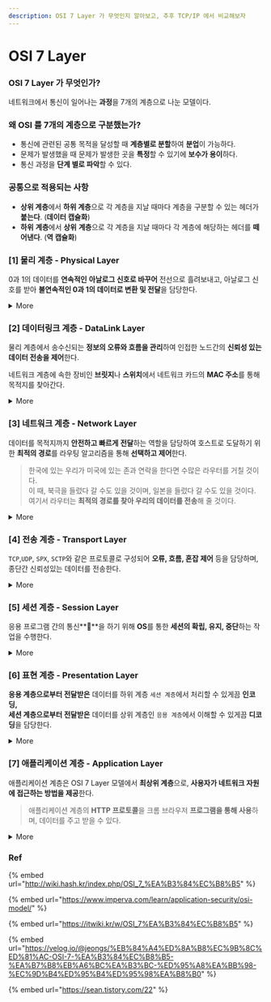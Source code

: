 ```yaml
---
description: OSI 7 Layer 가 무엇인지 알아보고, 추후 TCP/IP 에서 비교해보자
---
```


# OSI 7 Layer

### OSI 7 Layer 가 무엇인가?

네트워크에서 통신이 일어나는 **과정**을 7개의 계층으로 나눈 모델이다.

### 왜 OSI 를 7개의 계층으로 구분했는가?

* 통신에 관련된 공통 목적을 달성할 때 **계층별로 분할**하여 **분업**이 가능하다.
* 문제가 발생했을 때 문제가 발생한 곳을 **특정**할 수 있기에 **보수가 용이**하다.
* 통신 과정을 **단계 별로 파악**할 수 있다.

### 공통으로 적용되는 사항

* **상위 계층**에서 **하위 계층**으로 각 계층을 지날 때마다 계층을 구분할 수 있는 헤더가 **붙는다**. (**데이터 캡슐화**)
* **하위** **계층**에서 **상위** **계층**으로 각 계층을 지날 때마다 각 계층에 해당하는 헤더를 **떼어낸다**. (**역 캡슐화**)

### \[1] 물리 계층 - Physical Layer

0과 1의 데이터를 **연속적인** **아날로그 신호로 바꾸어** 전선으로 흘려보내고, 아날로그 신호를 받아 **불연속적인 0과 1의 데이터로 변환 및 전달**을 담당한다.

<details>

<summary>More</summary>

물리 계층에선 **데이터의** **전달만을 담당**할 뿐 데이터의 오류 체크, 데이터의 상태 등 **데이터의 내부엔 관심**이 없다.

* 통신 케이블로 데이터를 전송
* 주소 개념이 없으며 물리적으로 연결된 노드간에 신호를 주고 받는다.
* 데이터 전달만을 담당하고, 내부에 관심이 없음 (오류가 있는지, 데이터가 뭔지 모름)
* 물리 계층 장비 : 케이블, 허브, 리피터
* 단위 : 비트(Bits)

</details>

### \[2] 데이터링크 계층 - DataLink Layer

물리 계층에서 송수신되는 **정보의 오류와 흐름을 관리**하여 인접한 노드간의 **신뢰성 있는 데이터 전송을 제어**한다.

네트워크 계층에 속한 장비인 **브릿지**나 **스위치**에서 네트워크 카드의 **MAC 주소**를 통해 목적지를 찾아간다.

<details>

<summary>More</summary>

1. **회선 제어**
2. **흐름  제어**
3. **오류 제어**

* `Bits`가 제대로 전달되었는지 **아날로그적 검출**하는 기능을 담당하며, 손실되었으면 **재전송 요청**한다.
* 데이터 링크 계층 장비 : 브릿지, 스위치
* 단위 : 프레임(Frame)

</details>

### \[3] 네트워크 계층 - Network Layer

데이터를 목적지까지 **안전하고 빠르게** **전달**하는 역할을 담당하여 호스트로 도달하기 위한 **최적의 경로**를 라우팅 알고리즘을 통해 **선택하고 제어**한다.

> 한국에 있는 우리가 미국에 있는 존과 연락을 한다면 수많은 라우터를 거칠 것이다.\
> 이 때, 북극을 들렀다 갈 수도 있을 것이며, 일본을 들렀다 갈 수도 있을 것이다. 여기서 라우터는 **최적의 경로를 찾아 우리의 데이터를 전송**해 줄 것이다.

<details>

<summary>More</summary>

1. **라우팅**
2. **흐름 제어**
3. **세그멘테이션**
4. **오류제어**
5. **인터네트워킹**

* 네트워크 계층은 일반적으로 **IP 주소**를 이용하여 라우터의 **라우팅 테이블**을 통해 길을 찾는다.\
  더불어 여러 **라우팅 알고리즘**을 통해 라우팅 테이블을 갱신하며 최적의 경로를 찾는다.
* **전송 계층**이 요구하는 서비스 품질을 제공하기 위한 **기능적, 절차적 수단을 제공**한다.
* 네트워크 계층 장비 : 라우터, L3 스위치
* 단위 : 패킷(Packet)

</details>

### \[4] 전송 계층 - Transport Layer

`TCP`,`UDP`, `SPX`, `SCTP`와 같은 프로토콜로 구성되어 **오류, 흐름, 혼잡 제어** 등을 담당하며, 종단간 신뢰성있는 데이터를 전송한다.

<details>

<summary>More</summary>

* 프로세스의 `Port`를 사용하여 최종 도착지인 프로세스까지 데이터를 전달한다.
* `Packet`이 잘 도착했는지 **디지털적 검출**하는 기능을 담당하며, 전송되지 않은 패킷이 있다면 **재전송을 요구**한다.
* **패킷 에러체크를** 하며 전송되어온 패킷을 합쳐 원래의 메시지로 복원한다.
* 전송 계층에서 데이터의 검증을 통해 **무결성을 보장**하므로 **상위 계층에선 데이터의 무결성을 확인할 필요가 없기에** 부담이 덜하다.
* 하드웨어단이 아닌 운영체제의 **커널**에 **소프트웨어적으로 구현**되어있다.
* 단위 : 세그먼트(Segment)

</details>

### \[5] 세션 계층 - Session Layer

응용 프로그램 간의 통신****을 하기 위해 **OS**를 통한 **세션의 확립, 유지, 중단**하는 작업을 수행한다.

<details>

<summary>More</summary>

* **체크 포인팅과 유휴, 재시작 과정 등을 수행**
* 통신 방식의 확인 (전이중, 반이중, 이중)
* TCP/IP 세션을 만들고 없애고 통신하는 **사용자들을 동기화**하고 **오류 복구 명령**들을 일괄적으로 다루며 통신을 하기 위한 **세션을 확립**, **유지**, **중단** 하는 작업을 수행
* 나열한 모든 작업을 **OS** 에서 맡아 처리한다.
* 단위 : 데이터(Data)

</details>

### \[6] 표현 계층 - Presentation Layer

**응용 계층으로부터 전달받은** 데이터를 하위 계층 `세션 계층`에서 처리할 수 있게끔 **인코딩,**\
**세션 계층으로부터 전달받은** 데이터를 상위 계층인 `응용 계층`에서 이해할 수 있게끔 **디코딩**을 담당한다.

<details>

<summary>More</summary>

* 인코딩, 디코딩과 함께 **데이터를 보안을 유지**하기 위해 **`암호화`**`/`**`복호화`**도 진행한다.
* 단위 : 데이터(Data)

</details>

### \[7] 애플리케이션 계층 - Application Layer

애플리케이션 계층은 OSI 7 Layer 모델에서 **최상위 계층**으로, **사용자가 네트워크 자원에 접근하는 방법을 제공**한다.

> 애플리케이션 계층의 **HTTP 프로토콜**을 크롬 브라우저 **프로그램을 통해 사용**하며, 데이터를 주고 받을 수 있다.

<details>

<summary>More</summary>

* 사용자는 **응용프로그램**을 통해 실제 데이터를 확인할 수 있으며, 이러한 데이터는 **프로토콜**(HTTP, FTP, SMTP, Telnet, DNS) **에 의해 처리**된다.
* 단위 : 데이터(Data)

</details>

### Ref

{% embed url="http://wiki.hash.kr/index.php/OSI_7_%EA%B3%84%EC%B8%B5" %}

{% embed url="https://www.imperva.com/learn/application-security/osi-model/" %}

{% embed url="https://itwiki.kr/w/OSI_7%EA%B3%84%EC%B8%B5" %}

{% embed url="https://velog.io/@jeongs/%EB%84%A4%ED%8A%B8%EC%9B%8C%ED%81%AC-OSI-7-%EA%B3%84%EC%B8%B5-%EA%B7%B8%EB%A6%BC%EA%B3%BC-%ED%95%A8%EA%BB%98-%EC%9D%B4%ED%95%B4%ED%95%98%EA%B8%B0" %}

{% embed url="https://sean.tistory.com/22" %}
